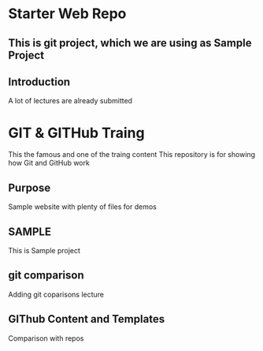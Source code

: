 # Starter Web Repo
## This is git project, which we are using as Sample Project

## Introduction 
A lot of lectures are already submitted

# GIT & GITHub Traing
This the famous and one of the traing content
This repository is for showing how Git and GitHub work

## Purpose

Sample website with plenty of files for demos
## SAMPLE
This is Sample project

## git comparison
Adding git coparisons lecture

## GIThub Content and Templates

Comparison with repos 
